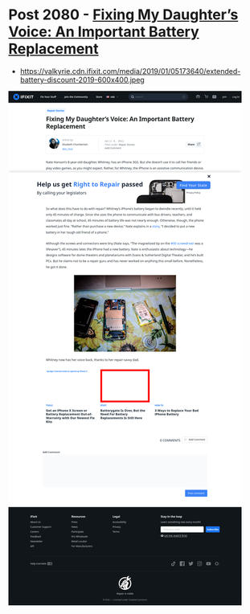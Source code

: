 # Post 2080 - [Fixing My Daughter&#8217;s Voice: An Important Battery Replacement](https://www.ifixit.com/News/2080/fixing-my-daughters-voice)

- https://valkyrie.cdn.ifixit.com/media/2019/01/05173640/extended-battery-discount-2019-600x400.jpeg

![screencap](screenshots/3688ef20-696f-4c0f-acc4-2e9d302845bc.png)
